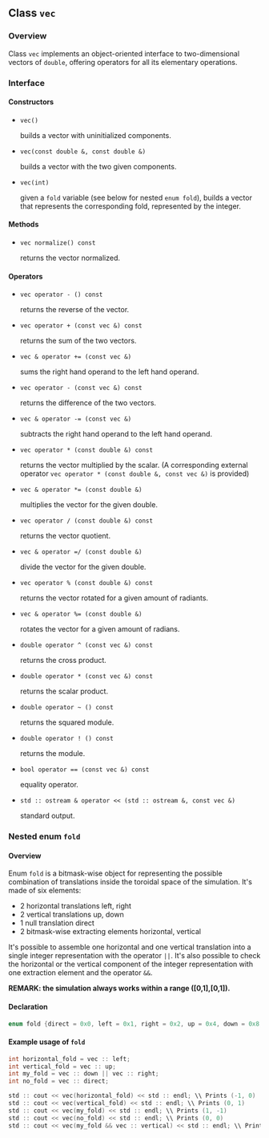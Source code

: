 ## Class `vec`

### Overview

Class `vec` implements an object-oriented interface to two-dimensional vectors of `double`, offering operators for all its elementary operations.

### Interface

#### Constructors

 * `vec()`
    
    builds a vector with uninitialized components.

 * `vec(const double &, const double &)`
    
    builds a vector with the two given components.

 * `vec(int)`
    
    given a `fold` variable (see below for nested `enum fold`), builds a vector that represents the corresponding fold, represented by the integer.

#### Methods

 * `vec normalize() const`
    
    returns the vector normalized.

#### Operators

 * `vec operator - () const`

    returns the reverse of the vector.

 * `vec operator + (const vec &) const`

    returns the sum of the two vectors.

 * `vec & operator += (const vec &)`

    sums the right hand operand to the left hand operand.

 * `vec operator - (const vec &) const`

    returns the difference of the two vectors.

 * `vec & operator -= (const vec &)`

    subtracts the right hand operand to the left hand operand.

 * `vec operator * (const double &) const`

    returns the vector multiplied by the scalar. (A corresponding external operator `vec operator * (const double &, const vec &)` is provided)

 * `vec & operator *= (const double &)`

    multiplies the vector for the given double.

 * `vec operator / (const double &) const`

    returns the vector quotient.

 * `vec & operator =/ (const double &)`

    divide the vector for the given double.

 * `vec operator % (const double &) const`

    returns the vector rotated for a given amount of radiants.

 * `vec & operator %= (const double &)`

    rotates the vector for a given amount of radians.

 * `double operator ^ (const vec &) const`

    returns the cross product.

 * `double operator * (const vec &) const`

    returns the scalar product.

 * `double operator ~ () const`

    returns the squared module.

 * `double operator ! () const`

    returns the module.

 * `bool operator == (const vec &) const`

    equality operator.

 * `std :: ostream & operator << (std :: ostream &, const vec &)`

    standard output.

### Nested enum `fold`

#### Overview

Enum `fold` is a bitmask-wise object for representing the possible combination of translations inside the toroidal space of the simulation.
It's made of six elements:
 * 2 horizontal translations
    left, right
 * 2 vertical translations
    up, down
 * 1 null translation
    direct
 * 2 bitmask-wise extracting elements
    horizontal, vertical

It's possible to assemble one horizontal and one vertical translation into a single integer representation with the operator `||`.
It's also possible to check the horizontal or the vertical component of the integer representation with one extraction element and the operator `&&`.

**REMARK: the simulation always works within a range ([0,1],[0,1]).**

#### Declaration

```c++
enum fold {direct = 0x0, left = 0x1, right = 0x2, up = 0x4, down = 0x8, horizontal = 0x3, vertical = 0xc};
```

#### Example usage of `fold`

```c++
int horizontal_fold = vec :: left;
int vertical_fold = vec :: up;
int my_fold = vec :: down || vec :: right;
int no_fold = vec :: direct;

std :: cout << vec(horizontal_fold) << std :: endl; \\ Prints (-1, 0)
std :: cout << vec(vertical_fold) << std :: endl; \\ Prints (0, 1)
std :: cout << vec(my_fold) << std :: endl; \\ Prints (1, -1)
std :: cout << vec(no_fold) << std :: endl; \\ Prints (0, 0)
std :: cout << vec(my_fold && vec :: vertical) << std :: endl; \\ Prints (0, -1)
```